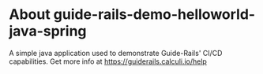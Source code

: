 # About guide-rails-demo-helloworld-java-spring

A simple java application used to demonstrate Guide-Rails' CI/CD capabilities. Get more info at https://guiderails.calculi.io/help
